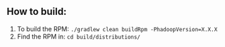 ## How to build:

1. To build the RPM: `./gradlew clean buildRpm -PhadoopVersion=X.X.X`
2. Find the RPM in: `cd build/distributions/`
